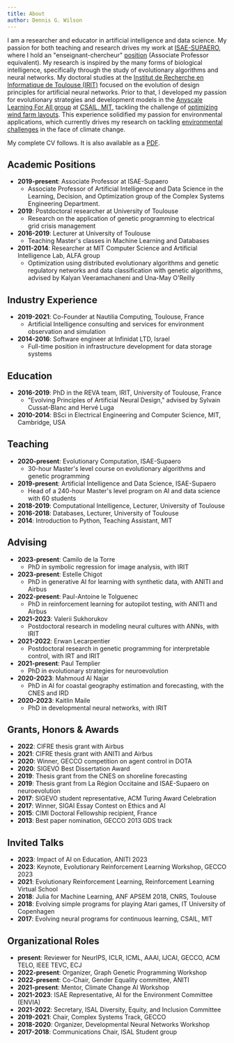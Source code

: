 ```yaml
---
title: About
author: Dennis G. Wilson
---
```


I am a researcher and educator in artificial intelligence and data science. My passion for both teaching and research drives my work at [ISAE-SUPAERO](https://www.isae-supaero.fr/fr/), where I hold an "enseignant-chercheur" [position](https://personnel.isae-supaero.fr/dennis-wilson) (Associate Professor equivalent). My research is inspired by the many forms of biological intelligence, specifically through the study of evolutionary algorithms and neural networks. My doctoral studies at the [Institut de Recherche en Informatique de Toulouse (IRIT)](https://www.irit.fr/) focused on the evolution of design principles for artificial neural networks. Prior to that, I developed my passion for evolutionary strategies and development models in the [Anyscale Learning For All group](https://alfagroup.csail.mit.edu/) at [CSAIL, MIT](https://www.csail.mit.edu/), tackling the challenge of [optimizing wind farm layouts](https://www.irit.fr/wind-competition/). This experience solidified my passion for environmental applications, which currently drives my research on tackling [environmental challenges](https://hal.science/hal-04281530/document) in the face of climate change.

My complete CV follows. It is also available as a [PDF](https://d9w.github.io/cv.pdf).

<!-- Academic Positions -->
## Academic Positions

- **2019-present**: Associate Professor at ISAE-Supaero  
  - Associate Professor of Artificial Intelligence and Data Science in the Learning, Decision, and Optimization group of the Complex Systems Engineering Department.
- **2019**: Postdoctoral researcher at University of Toulouse  
  - Research on the application of genetic programming to electrical grid crisis management
- **2016-2019**: Lecturer at University of Toulouse  
  - Teaching Master's classes in Machine Learning and Databases
- **2011-2014**: Researcher at MIT Computer Science and Artificial Intelligence Lab, ALFA group  
  - Optimization using distributed evolutionary algorithms and genetic regulatory networks and data classification with genetic algorithms, advised by Kalyan Veeramachaneni and Una-May O'Reilly

<!-- Industry Experience -->
## Industry Experience

- **2019-2021**: Co-Founder at Nautilia Computing, Toulouse, France  
  - Artificial Intelligence consulting and services for environment observation and simulation
- **2014-2016**: Software engineer at Infinidat LTD, Israel  
  - Full-time position in infrastructure development for data storage systems

<!-- Education -->
## Education

- **2016-2019**: PhD in the REVA team, IRIT, University of Toulouse, France  
  - "Evolving Principles of Artificial Neural Design," advised by Sylvain Cussat-Blanc and Hervé Luga
- **2010-2014**: BSci in Electrical Engineering and Computer Science, MIT, Cambridge, USA

<!-- Teaching -->
## Teaching

- **2020-present**: Evolutionary Computation, ISAE-Supaero  
  - 30-hour Master's level course on evolutionary algorithms and genetic programming
- **2019-present**: Artificial Intelligence and Data Science, ISAE-Supaero  
  - Head of a 240-hour Master's level program on AI and data science with 60 students
- **2018-2019**: Computational Intelligence, Lecturer, University of Toulouse
- **2016-2018**: Databases, Lecturer, University of Toulouse
- **2014**: Introduction to Python, Teaching Assistant, MIT

<!-- Advising -->
## Advising

- **2023-present**: Camilo de la Torre  
  - PhD in symbolic regression for image analysis, with IRIT
- **2023-present**: Estelle Chigot  
  - PhD in generative AI for learning with synthetic data, with ANITI and Airbus
- **2022-present**: Paul-Antoine le Tolguenec  
  - PhD in reinforcement learning for autopilot testing, with ANITI and Airbus
- **2021-2023**: Valerii Sukhorukov  
  - Postdoctoral research in modeling neural cultures with ANNs, with IRIT
- **2021-2022**: Erwan Lecarpentier  
  - Postdoctoral research in genetic programming for interpretable control, with IRT and IRIT
- **2021-present**: Paul Templier  
  - PhD in evolutionary strategies for neuroevolution
- **2020-2023**: Mahmoud Al Najar  
  - PhD in AI for coastal geography estimation and forecasting, with the CNES and IRD
- **2020-2023**: Kaitlin Maile  
  - PhD in developmental neural networks, with IRIT

<!-- Grants, Honors & Awards -->
## Grants, Honors & Awards

- **2022**: CIFRE thesis grant with Airbus
- **2021**: CIFRE thesis grant with ANITI and Airbus
- **2020**: Winner, GECCO competition on agent control in DOTA
- **2020**: SIGEVO Best Dissertation Award
- **2019**: Thesis grant from the CNES on shoreline forecasting
- **2019**: Thesis grant from La Région Occitaine and ISAE-Supaero on neuroevolution
- **2017**: SIGEVO student representative, ACM Turing Award Celebration
- **2017**: Winner, SIGAI Essay Contest on Ethics and AI
- **2015**: CIMI Doctoral Fellowship recipient, France
- **2013**: Best paper nomination, GECCO 2013 GDS track

<!-- Invited Talks -->
## Invited Talks

- **2023**: Impact of AI on Education, ANITI 2023
- **2023**: Keynote, Evolutionary Reinforcement Learning Workshop, GECCO 2023
- **2021**: Evolutionary Reinforcement Learning, Reinforcement Learning Virtual School
- **2018**: Julia for Machine Learning, ANF APSEM 2018, CNRS, Toulouse
- **2018**: Evolving simple programs for playing Atari games, IT University of Copenhagen
- **2017**: Evolving neural programs for continuous learning, CSAIL, MIT

<!-- Organizational Roles -->
## Organizational Roles

- **present**: Reviewer for NeurIPS, ICLR, ICML, AAAI, IJCAI, GECCO, ACM TELO, IEEE TEVC, ECJ
- **2022-present**: Organizer, Graph Genetic Programming Workshop
- **2022-present**: Co-Chair, Gender Equality committee, ANITI
- **2021-present**: Mentor, Climate Change AI Workshop
- **2021-2023**: ISAE Representative, AI for the Environment Committee (ENVIA)
- **2021-2022**: Secretary, ISAL Diversity, Equity, and Inclusion Committee
- **2019-2021**: Chair, Complex Systems Track, GECCO
- **2018-2020**: Organizer, Developmental Neural Networks Workshop
- **2017-2018**: Communications Chair, ISAL Student group